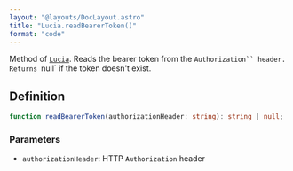 ```yaml
---
layout: "@layouts/DocLayout.astro"
title: "Lucia.readBearerToken()"
format: "code"
---
```


Method of [`Lucia`](/reference/main/Lucia). Reads the bearer token from the ` Authorization`` header. Returns  `null` if the token doesn't exist.

## Definition

```ts
function readBearerToken(authorizationHeader: string): string | null;
```

### Parameters

- `authorizationHeader`: HTTP `Authorization` header
